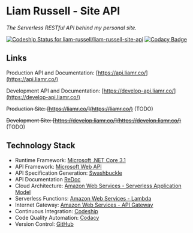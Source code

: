 # Liam Russell - Site API

_The Serverless RESTful API behind my personal site._

[![Codeship Status for liam-russell/liam-russell-site-api](https://app.codeship.com/projects/fbeab620-8f62-0137-273e-7a7d1773aa54/status?branch=master)](https://app.codeship.com/projects/355901)
[![Codacy Badge](https://api.codacy.com/project/badge/Grade/39fcc7aabeac43f7a891a8c278ad7fcb)](https://www.codacy.com?utm_source=github.com&amp;utm_medium=referral&amp;utm_content=liam-russell/liam-russell-site-api&amp;utm_campaign=Badge_Grade)

## Links

Production API and Documentation: [https://api.liamr.co/](https://api.liamr.co/)

Development API and Documentation: [https://develop-api.liamr.co/](https://develop-api.liamr.co/)

~~Production Site: [https://liamr.co/](https://liamr.co/)~~ (TODO)

~~Development Site: [https://develop.liamr.co/](https://develop.liamr.co/)~~ (TODO)

## Technology Stack

* Runtime Framework: [Microsoft .NET Core 3.1](https://dotnet.microsoft.com/)
* API Framework: [Microsoft Web API](https://docs.microsoft.com/en-us/aspnet/core/web-api/?view=aspnetcore-3.1)
* API Specification Generation: [Swashbuckle](https://github.com/domaindrivendev/Swashbuckle.AspNetCore)
* API Documentation [ReDoc](https://github.com/Redocly/redoc)
* Cloud Architecture: [Amazon Web Services - Serverless Application Model](https://aws.amazon.com/serverless/sam/)
* Serverless Functions: [Amazon Web Services - Lambda](https://aws.amazon.com/lambda/)
* Internet Gateway: [Amazon Web Services - API Gateway](https://aws.amazon.com/api-gateway/)
* Continuous Integration: [Codeship](https://codeship.com/)
* Code Quality Automation: [Codacy](https://www.codacy.com/)
* Version Control: [GitHub](https://github.com/)
